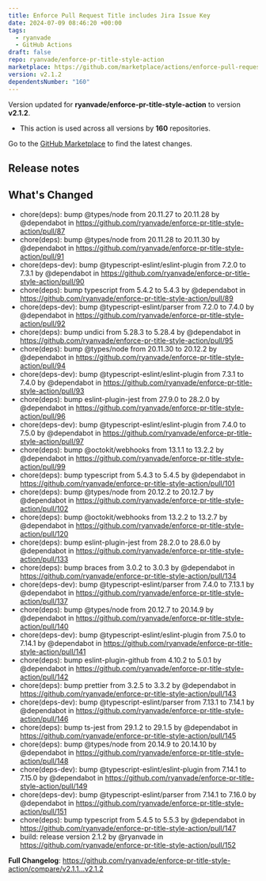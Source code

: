 ```yaml
---
title: Enforce Pull Request Title includes Jira Issue Key
date: 2024-07-09 08:46:20 +00:00
tags:
  - ryanvade
  - GitHub Actions
draft: false
repo: ryanvade/enforce-pr-title-style-action
marketplace: https://github.com/marketplace/actions/enforce-pull-request-title-includes-jira-issue-key
version: v2.1.2
dependentsNumber: "160"
---
```



Version updated for **ryanvade/enforce-pr-title-style-action** to version **v2.1.2**.
- This action is used across all versions by **160** repositories.

Go to the [GitHub Marketplace](https://github.com/marketplace/actions/enforce-pull-request-title-includes-jira-issue-key) to find the latest changes.

## Release notes

## What's Changed
* chore(deps): bump @types/node from 20.11.27 to 20.11.28 by @dependabot in https://github.com/ryanvade/enforce-pr-title-style-action/pull/87
* chore(deps): bump @types/node from 20.11.28 to 20.11.30 by @dependabot in https://github.com/ryanvade/enforce-pr-title-style-action/pull/91
* chore(deps-dev): bump @typescript-eslint/eslint-plugin from 7.2.0 to 7.3.1 by @dependabot in https://github.com/ryanvade/enforce-pr-title-style-action/pull/90
* chore(deps): bump typescript from 5.4.2 to 5.4.3 by @dependabot in https://github.com/ryanvade/enforce-pr-title-style-action/pull/89
* chore(deps-dev): bump @typescript-eslint/parser from 7.2.0 to 7.4.0 by @dependabot in https://github.com/ryanvade/enforce-pr-title-style-action/pull/92
* chore(deps): bump undici from 5.28.3 to 5.28.4 by @dependabot in https://github.com/ryanvade/enforce-pr-title-style-action/pull/95
* chore(deps): bump @types/node from 20.11.30 to 20.12.2 by @dependabot in https://github.com/ryanvade/enforce-pr-title-style-action/pull/94
* chore(deps-dev): bump @typescript-eslint/eslint-plugin from 7.3.1 to 7.4.0 by @dependabot in https://github.com/ryanvade/enforce-pr-title-style-action/pull/93
* chore(deps): bump eslint-plugin-jest from 27.9.0 to 28.2.0 by @dependabot in https://github.com/ryanvade/enforce-pr-title-style-action/pull/96
* chore(deps-dev): bump @typescript-eslint/eslint-plugin from 7.4.0 to 7.5.0 by @dependabot in https://github.com/ryanvade/enforce-pr-title-style-action/pull/97
* chore(deps): bump @octokit/webhooks from 13.1.1 to 13.2.2 by @dependabot in https://github.com/ryanvade/enforce-pr-title-style-action/pull/99
* chore(deps): bump typescript from 5.4.3 to 5.4.5 by @dependabot in https://github.com/ryanvade/enforce-pr-title-style-action/pull/101
* chore(deps): bump @types/node from 20.12.2 to 20.12.7 by @dependabot in https://github.com/ryanvade/enforce-pr-title-style-action/pull/102
* chore(deps): bump @octokit/webhooks from 13.2.2 to 13.2.7 by @dependabot in https://github.com/ryanvade/enforce-pr-title-style-action/pull/120
* chore(deps): bump eslint-plugin-jest from 28.2.0 to 28.6.0 by @dependabot in https://github.com/ryanvade/enforce-pr-title-style-action/pull/133
* chore(deps): bump braces from 3.0.2 to 3.0.3 by @dependabot in https://github.com/ryanvade/enforce-pr-title-style-action/pull/134
* chore(deps-dev): bump @typescript-eslint/parser from 7.4.0 to 7.13.1 by @dependabot in https://github.com/ryanvade/enforce-pr-title-style-action/pull/137
* chore(deps): bump @types/node from 20.12.7 to 20.14.9 by @dependabot in https://github.com/ryanvade/enforce-pr-title-style-action/pull/140
* chore(deps-dev): bump @typescript-eslint/eslint-plugin from 7.5.0 to 7.14.1 by @dependabot in https://github.com/ryanvade/enforce-pr-title-style-action/pull/141
* chore(deps): bump eslint-plugin-github from 4.10.2 to 5.0.1 by @dependabot in https://github.com/ryanvade/enforce-pr-title-style-action/pull/142
* chore(deps): bump prettier from 3.2.5 to 3.3.2 by @dependabot in https://github.com/ryanvade/enforce-pr-title-style-action/pull/143
* chore(deps-dev): bump @typescript-eslint/parser from 7.13.1 to 7.14.1 by @dependabot in https://github.com/ryanvade/enforce-pr-title-style-action/pull/146
* chore(deps): bump ts-jest from 29.1.2 to 29.1.5 by @dependabot in https://github.com/ryanvade/enforce-pr-title-style-action/pull/145
* chore(deps): bump @types/node from 20.14.9 to 20.14.10 by @dependabot in https://github.com/ryanvade/enforce-pr-title-style-action/pull/148
* chore(deps-dev): bump @typescript-eslint/eslint-plugin from 7.14.1 to 7.15.0 by @dependabot in https://github.com/ryanvade/enforce-pr-title-style-action/pull/149
* chore(deps-dev): bump @typescript-eslint/parser from 7.14.1 to 7.16.0 by @dependabot in https://github.com/ryanvade/enforce-pr-title-style-action/pull/151
* chore(deps): bump typescript from 5.4.5 to 5.5.3 by @dependabot in https://github.com/ryanvade/enforce-pr-title-style-action/pull/147
* build: release version 2.1.2 by @ryanvade in https://github.com/ryanvade/enforce-pr-title-style-action/pull/152


**Full Changelog**: https://github.com/ryanvade/enforce-pr-title-style-action/compare/v2.1.1...v2.1.2
